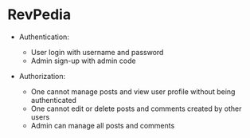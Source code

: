 # RevPedia

* Authentication:
     * User login with username and password
     * Admin sign-up with admin code

* Authorization:
    * One cannot manage posts and view user profile without being authenticated
    * One cannot edit or delete posts and comments created by other users
    * Admin can manage all posts and comments


